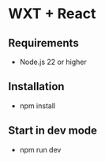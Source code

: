 # WXT + React

## Requirements

- Node.js 22 or higher

## Installation

- npm install

## Start in dev mode

- npm run dev

